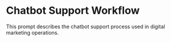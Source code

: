 # Chatbot Support Workflow

This prompt describes the chatbot support process used in digital marketing operations.

